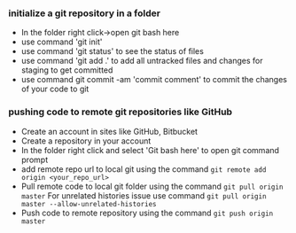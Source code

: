### initialize a git repository in a folder
* In the folder right click->open git bash here
* use command 'git init'
* use command 'git status' to see the status of files
* use command 'git add .' to add all untracked files and changes for staging to get committed
* use command git commit -am 'commit comment' to commit the changes of your code to git 

### pushing code to remote git repositories like GitHub
* Create an account in sites like GitHub, Bitbucket
* Create a repository in your account
* In the folder right click and select 'Git bash here' to open git command prompt
* add remote repo url to local git using the command ```git remote add origin <your_repo_url>```
* Pull remote code to local git folder using the command ```git pull origin master```
For unrelated histories issue use command ```git pull origin master --allow-unrelated-histories```
* Push code to remote repository using the command ```git push origin master```